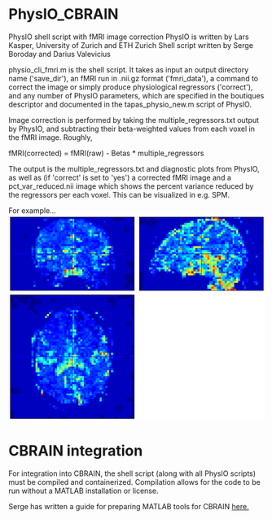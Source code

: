# PhysIO_CBRAIN
PhysIO shell script with fMRI image correction
PhysIO is written by Lars Kasper, University of Zurich and ETH Zurich
Shell script written by Serge Boroday and Darius Valevicius

physio_cli_fmri.m is the shell script. It takes as input an output directory name ('save_dir'), an fMRI run in .nii.gz format ('fmri_data'), a command to correct the image or simply produce physiological regressors ('correct'), and any number of PhysIO parameters, which are specified in the boutiques descriptor and documented in the tapas_physio_new.m script of PhysIO.

Image correction is performed by taking the multiple_regressors.txt output by PhysIO, and subtracting their beta-weighted values from each voxel in the fMRI image. Roughly,

fMRI(corrected) = fMRI(raw) - Betas * multiple_regressors

The output is the multiple_regressors.txt and diagnostic plots from PhysIO, as well as (if 'correct' is set to 'yes') a corrected fMRI image and a pct_var_reduced.nii image which shows the percent variance reduced by the regressors per each voxel. This can be visualized in e.g. SPM.

For example...
![for example...](spin001_resting_post1_var_reduced.png)

# CBRAIN integration
For integration into CBRAIN, the shell script (along with all PhysIO scripts) must be compiled and containerized. Compilation allows for the code to be run without a MATLAB installation or license.

Serge has written a guide for preparing MATLAB tools for CBRAIN [here.](matlab_to_cbrain.md)